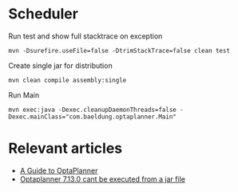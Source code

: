 # Scheduler

Run test and show full stacktrace on exception

    mvn -Dsurefire.useFile=false -DtrimStackTrace=false clean test

Create single jar for distribution

    mvn clean compile assembly:single

Run Main

    mvn exec:java -Dexec.cleanupDaemonThreads=false -Dexec.mainClass="com.baeldung.optaplanner.Main"

# Relevant articles

- [A Guide to OptaPlanner](https://www.baeldung.com/opta-planner)
- [Optaplanner 7.13.0 cant be executed from a jar file](https://stackoverflow.com/questions/53199223/optaplanner-7-13-0-cant-be-executed-from-a-jar-file)
